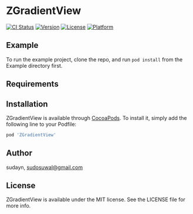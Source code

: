 # ZGradientView

[![CI Status](https://img.shields.io/travis/sxudan/ZGradientView.svg?style=flat)](https://travis-ci.org/sxudan/ZGradientView)
[![Version](https://img.shields.io/cocoapods/v/ZGradientView.svg?style=flat)](https://cocoapods.org/pods/ZGradientView)
[![License](https://img.shields.io/cocoapods/l/ZGradientView.svg?style=flat)](https://cocoapods.org/pods/ZGradientView)
[![Platform](https://img.shields.io/cocoapods/p/ZGradientView.svg?style=flat)](https://cocoapods.org/pods/ZGradientView)

## Example

To run the example project, clone the repo, and run `pod install` from the Example directory first.

## Requirements

## Installation

ZGradientView is available through [CocoaPods](https://cocoapods.org). To install
it, simply add the following line to your Podfile:

```ruby
pod 'ZGradientView'
```

## Author

sudayn, sudosuwal@gmail.com

## License

ZGradientView is available under the MIT license. See the LICENSE file for more info.
